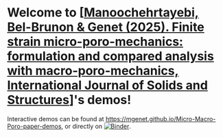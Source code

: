 # Welcome to [[Manoochehrtayebi, Bel-Brunon & Genet (2025). Finite strain micro-poro-mechanics: formulation and compared analysis with macro-poro-mechanics, International Journal of Solids and Structures](https://doi.org/10.1016/j.ijsolstr.2025.113354)]'s demos!

Interactive demos can be found at https://mgenet.github.io/Micro-Macro-Poro-paper-demos, or directly on [![Binder](https://mybinder.org/badge_logo.svg)](https://mybinder.org/v2/gh/mgenet/Micro-Macro-Poro-paper-demos/master?urlpath=lab/tree/./demos).
